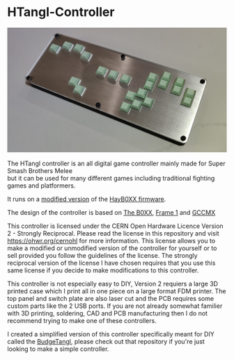 # HTangl-Controller

![](https://raw.githubusercontent.com/HTangl/HTangl-Controller/main/Pictures/Version%202/Light%20Green%20Caps.jpg)

The HTangl controller is an all digital game controller mainly made for Super Smash Brothers Melee  
but it can be used for many different games including traditional fighting games and platformers.  

It runs on a [modified version](https://github.com/HTangl/HTangl-Firmware) of the [HayB0XX firmware](https://github.com/JonnyHaystack/HayB0XX).  

The design of the controller is based on [The B0XX](https://b0xx.com/), [Frame 1](https://frame1.gg/) and [GCCMX](https://www.craneslab.xyz/projects/mx)  

This controller is licensed under the CERN Open Hardware Licence Version 2 - Strongly Reciprocal. Please read the license in this repository and visit https://ohwr.org/cernohl for more information. This license allows you to make a modified or unmodified version of the controller for yourself or to sell provided you follow the guidelines of the license. The strongly reciprocal version of the license I have chosen requires that you use this same license if you decide to make modifications to this controller.  

This controller is not especially easy to DIY, Version 2 requiers a large 3D printed case which I print all in one piece on a large format FDM printer. The top panel and switch plate are also laser cut and the PCB requires some custom parts like the 2 USB ports. If you are not already somewhat familier with 3D printing, soldering, CAD and PCB manufacturing then I do not recommend trying to make one of these controllers.  

I created a simplified version of this controller specifically meant for DIY called the [BudgeTangl](https://github.com/HTangl/BudgeTangl), please check out that repository if you're just looking to make a simple controller.
